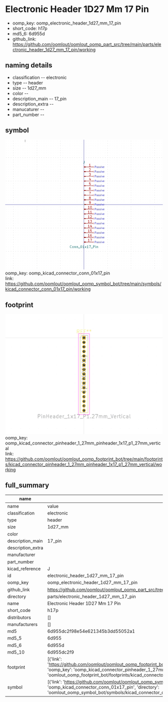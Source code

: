 # Electronic Header 1D27 Mm 17 Pin

  
* oomp_key: oomp_electronic_header_1d27_mm_17_pin 
* short_code: h17p
* md5_6: 6d955d  
* github_link: https://github.com/oomlout/oomlout_oomp_part_src/tree/main/parts/electronic_header_1d27_mm_17_pin/working  
## naming details
* classification -- electronic
* type -- header
* size -- 1d27_mm
* color -- 
* description_main -- 17_pin
* description_extra -- 
* manucaturer -- 
* part_number -- 



## symbol

![](symbol/0/working/working_600.png)  
oomp_key: oomp_kicad_connector_conn_01x17_pin  
link: https://github.com/oomlout/oomlout_oomp_symbol_bot/tree/main/symbols/kicad_connector_conn_01x17_pin/working  

## footprint

![](footprint/0/working/working_600.png)  
oomp_key: oomp_kicad_connector_pinheader_1_27mm_pinheader_1x17_p1_27mm_vertical  
link: https://github.com/oomlout/oomlout_oomp_footprint_bot/tree/main/footprints/kicad_connector_pinheader_1_27mm_pinheader_1x17_p1_27mm_vertical/working  

## full_summary
| name | value | 
| --- | --- | 
| name | value | 
| classification | electronic | 
| type | header | 
| size | 1d27_mm | 
| color |  | 
| description_main | 17_pin | 
| description_extra |  | 
| manufacturer |  | 
| part_number |  | 
| kicad_reference | J | 
| id | electronic_header_1d27_mm_17_pin | 
| oomp_key | oomp_electronic_header_1d27_mm_17_pin | 
| github_link | https://github.com/oomlout/oomlout_oomp_part_src/tree/main/parts/electronic_header_1d27_mm_17_pin/working | 
| directory | parts/electronic_header_1d27_mm_17_pin | 
| name | Electronic Header 1D27 Mm 17 Pin | 
| short_code | h17p | 
| distributors | [] | 
| manufacturers | [] | 
| md5 | 6d955dc2f98e54e621345b3dd55052a1 | 
| md5_5 | 6d955 | 
| md5_6 | 6d955d | 
| md5_10 | 6d955dc2f9 | 
| footprint | [{'link': 'https://github.com/oomlout/oomlout_oomp_footprint_bot/tree/main/foootprntss/kicad_connector_pinheader_1_27mm_pinheader_1x17_p1_27mm_vertical', 'oomp_key': 'oomp_kicad_connector_pinheader_1_27mm_pinheader_1x17_p1_27mm_vertical', 'directory': 'oomlout_oomp_footprint_bot/footprints/kicad_connector_pinheader_1_27mm_pinheader_1x17_p1_27mm_vertical//working/working.kicad_mod'}] | 
| symbol | [{'link': 'https://github.com/oomlout/oomlout_oomp_symbol_bot/tree/main/symbols/kicad_connector_conn_01x17_pin', 'oomp_key': 'oomp_kicad_connector_conn_01x17_pin', 'directory': 'oomlout_oomp_symbol_bot/symbols/kicad_connector_conn_01x17_pin//working/working.kicad_sym'}] | 
